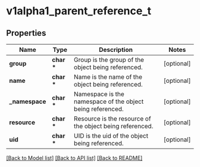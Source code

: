 # v1alpha1_parent_reference_t

## Properties
Name | Type | Description | Notes
------------ | ------------- | ------------- | -------------
**group** | **char \*** | Group is the group of the object being referenced. | [optional] 
**name** | **char \*** | Name is the name of the object being referenced. | [optional] 
**_namespace** | **char \*** | Namespace is the namespace of the object being referenced. | [optional] 
**resource** | **char \*** | Resource is the resource of the object being referenced. | [optional] 
**uid** | **char \*** | UID is the uid of the object being referenced. | [optional] 

[[Back to Model list]](../README.md#documentation-for-models) [[Back to API list]](../README.md#documentation-for-api-endpoints) [[Back to README]](../README.md)


